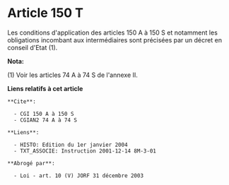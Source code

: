 # Article 150 T

Les conditions d'application des articles 150 A à 150 S et notamment les obligations incombant aux intermédiaires sont
précisées par un décret en conseil d'Etat (1).

**Nota:**

(1) Voir les articles 74 A à 74 S de l'annexe II.

**Liens relatifs à cet article**

	**Cite**:

	  - CGI 150 A à 150 S
	  - CGIAN2 74 A à 74 S

	**Liens**:

	  - HISTO: Edition du 1er janvier 2004
	  - TXT_ASSOCIE: Instruction 2001-12-14 8M-3-01

	**Abrogé par**:

	  - Loi - art. 10 (V) JORF 31 décembre 2003
